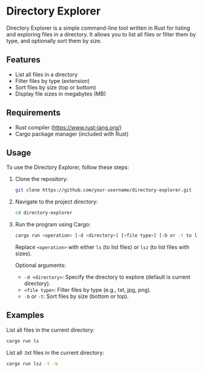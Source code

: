 # Directory Explorer

Directory Explorer is a simple command-line tool written in Rust for listing and exploring files in a directory. It allows you to list all files or filter them by type, and optionally sort them by size.

## Features

- List all files in a directory
- Filter files by type (extension)
- Sort files by size (top or bottom)
- Display file sizes in megabytes (MB)

## Requirements

- Rust compiler (https://www.rust-lang.org/)
- Cargo package manager (included with Rust)

## Usage

To use the Directory Explorer, follow these steps:

1. Clone the repository:

    ```bash
    git clone https://github.com/your-username/directory-explorer.git
    ```

2. Navigate to the project directory:

    ```bash
    cd directory-explorer
    ```

3. Run the program using Cargo:

    ```bash
    cargo run <operation> [-d <directory>] [<file type>] [-b or -t to list top or bottom size]
    ```

   Replace `<operation>` with either `ls` (to list files) or `lsz` (to list files with sizes).
   
   Optional arguments:
   - `-d <directory>`: Specify the directory to explore (default is current directory).
   - `<file type>`: Filter files by type (e.g., txt, jpg, png).
   - `-b` or `-t`: Sort files by size (bottom or top).

## Examples

List all files in the current directory:
```bash
cargo run ls
```


List all .txt files in the current directory:
```bash
cargo run lsz -t -b
```